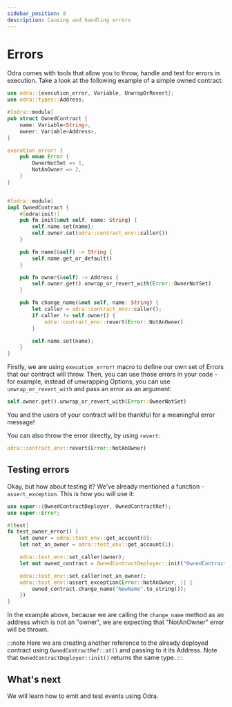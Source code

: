 ```yaml
---
sidebar_position: 8
description: Causing and handling errors
---
```


# Errors

Odra comes with tools that allow you to throw, handle and test for errors in execution. Take a look at the
following example of a simple owned contract:

```rust title="examples/src/docs/errors.rs"
use odra::{execution_error, Variable, UnwrapOrRevert};
use odra::types::Address;

#[odra::module]
pub struct OwnedContract {
    name: Variable<String>,
    owner: Variable<Address>,
}

execution_error! {
    pub enum Error {
        OwnerNotSet => 1,
        NotAnOwner => 2,
    }
}


#[odra::module]
impl OwnedContract {
    #[odra(init)]
    pub fn init(&mut self, name: String) {
        self.name.set(name);
        self.owner.set(odra::contract_env::caller())
    }

    pub fn name(&self) -> String {
        self.name.get_or_default()
    }

    pub fn owner(&self) -> Address {
        self.owner.get().unwrap_or_revert_with(Error::OwnerNotSet)
    }

    pub fn change_name(&mut self, name: String) {
        let caller = odra::contract_env::caller();
        if caller != self.owner() {
            odra::contract_env::revert(Error::NotAnOwner)
        }

        self.name.set(name);
    }
}
```

Firstly, we are using `execution_error!` macro to define our own set of Errors that our contract will
throw. Then, you can use those errors in your code - for example, instead of unwrapping Options, you can use
`unwrap_or_revert_with` and pass an error as an argument:

```rust title="examples/src/docs/errors.rs"
self.owner.get().unwrap_or_revert_with(Error::OwnerNotSet)
```

You and the users of your contract will be thankful for a meaningful error message!

You can also throw the error directly, by using `revert`:

```rust title="examples/src/docs/errors.rs"
odra::contract_env::revert(Error::NotAnOwner)
```

## Testing errors

Okay, but how about testing it? We've already mentioned a function - `assert_exception`. This is how you will
use it:

```rust title="examples/src/docs/errors.rs"
use super::{OwnedContractDeployer, OwnedContractRef};
use super::Error;

#[test]
fn test_owner_error() {
    let owner = odra::test_env::get_account(0);
    let not_an_owner = odra::test_env::get_account(1);

    odra::test_env::set_caller(owner);
    let mut owned_contract = OwnedContractDeployer::init("OwnedContract".to_string());

    odra::test_env::set_caller(not_an_owner);
    odra::test_env::assert_exception(Error::NotAnOwner, || {
        owned_contract.change_name("NewName".to_string());
    })
}
```

In the example above, because we are calling the `change_name` method as an address which is not an "owner",
we are expecting that "NotAnOwner" error will be thrown.

:::note
Here we are creating another reference to the already deployed contract using `OwnedContractRef::at()` and passing to it
its Address. Note that `OwnedContractDeployer::init()` returns the same type.
:::

## What's next
We will learn how to emit and test events using Odra.
